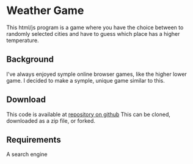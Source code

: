 # Weather Game
This html/js program is a game where you have the choice between to randomly selected cities and have to guess which place has a higher temperature.

## Background
I've always enjoyed symple online browser games, like the higher lower game. I decided to make a symple, unique game similar to this.

## Download
This code is available at [repository on github](https://github.com/zriiff/CSPCreateTask) This can be cloned, downloaded as a zip file, or forked.

## Requirements
A search engine
